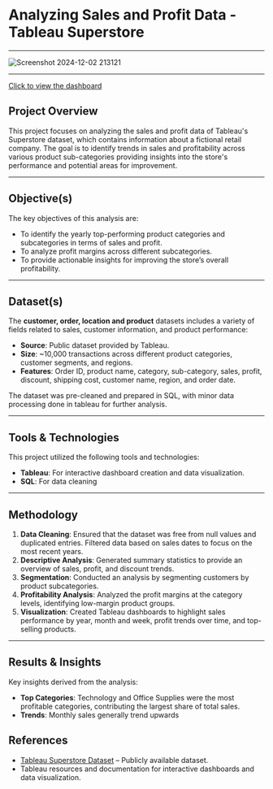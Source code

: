 # Analyzing Sales and Profit Data - Tableau Superstore

---
![Screenshot 2024-12-02 213121](https://github.com/user-attachments/assets/2572d35f-6218-4e2f-b9bd-63a7a717dd53)



---
[Click to view the dashboard](https://public.tableau.com/app/profile/yemisi.joshua/viz/SalesandProfit_17322297666320/SPDashboard)

## Project Overview

This project focuses on analyzing the sales and profit data of Tableau's Superstore dataset, which contains information about a fictional retail company. The goal is to identify trends in sales and profitability across various product sub-categories providing insights into the store's performance and potential areas for improvement.

---

## Objective(s)

The key objectives of this analysis are:
- To identify the yearly top-performing product categories and subcategories in terms of sales and profit.
- To analyze profit margins across different subcategories.
- To provide actionable insights for improving the store’s overall profitability.

---

## Dataset(s)

The **customer, order, location and product** datasets includes a variety of fields related to sales, customer information, and product performance:
- **Source**: Public dataset provided by Tableau.
- **Size**: ~10,000 transactions across different product categories, customer segments, and regions.
- **Features**: Order ID, product name, category, sub-category, sales, profit, discount, shipping cost, customer name, region, and order date.

The dataset was pre-cleaned and prepared in SQL, with minor data processing done in tableau for further analysis.

---

## Tools & Technologies

This project utilized the following tools and technologies:
- **Tableau**: For interactive dashboard creation and data visualization.
- **SQL**: For data cleaning

---

## Methodology

1. **Data Cleaning**: Ensured that the dataset was free from null values and duplicated entries. Filtered data based on sales dates to focus on the most recent years.
2. **Descriptive Analysis**: Generated summary statistics to provide an overview of sales, profit, and discount trends.
3. **Segmentation**: Conducted an analysis by segmenting customers by product subcategories.
4. **Profitability Analysis**: Analyzed the profit margins at the category levels, identifying low-margin product groups.
5. **Visualization**: Created Tableau dashboards to highlight sales performance by year, month and week, profit trends over time, and top-selling products.

---

## Results & Insights

Key insights derived from the analysis:
- **Top Categories**: Technology and Office Supplies were the most profitable categories, contributing the largest share of total sales.
- **Trends**: Monthly sales generally trend upwards


## References

- [Tableau Superstore Dataset](https://public.tableau.com/s/sites/default/files/media/tableau-superstore-data.zip) – Publicly available dataset.
- Tableau resources and documentation for interactive dashboards and data visualization.
